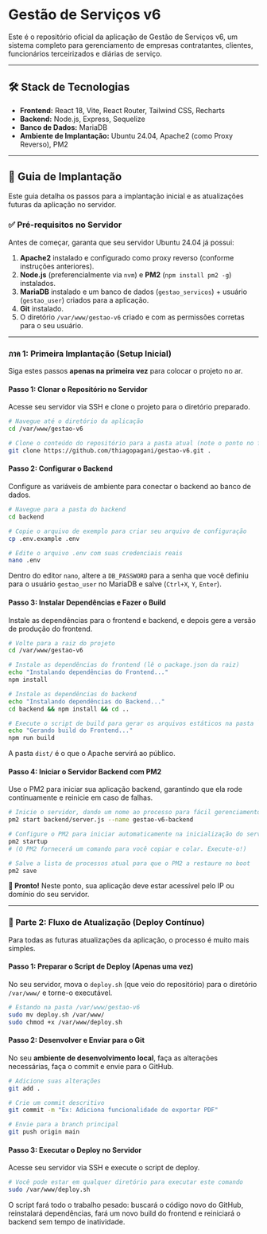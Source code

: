 # Gestão de Serviços v6

Este é o repositório oficial da aplicação de Gestão de Serviços v6, um sistema completo para gerenciamento de empresas contratantes, clientes, funcionários terceirizados e diárias de serviço.

---

## 🛠️ Stack de Tecnologias

-   **Frontend:** React 18, Vite, React Router, Tailwind CSS, Recharts
-   **Backend:** Node.js, Express, Sequelize
-   **Banco de Dados:** MariaDB
-   **Ambiente de Implantação:** Ubuntu 24.04, Apache2 (como Proxy Reverso), PM2

---

## 🚀 Guia de Implantação

Este guia detalha os passos para a implantação inicial e as atualizações futuras da aplicação no servidor.

### ✅ Pré-requisitos no Servidor

Antes de começar, garanta que seu servidor Ubuntu 24.04 já possui:

1.  **Apache2** instalado e configurado como proxy reverso (conforme instruções anteriores).
2.  **Node.js** (preferencialmente via `nvm`) e **PM2** (`npm install pm2 -g`) instalados.
3.  **MariaDB** instalado e um banco de dados (`gestao_servicos`) + usuário (`gestao_user`) criados para a aplicação.
4.  **Git** instalado.
5.  O diretório `/var/www/gestao-v6` criado e com as permissões corretas para o seu usuário.

---

### ภาค 1: Primeira Implantação (Setup Inicial)

Siga estes passos **apenas na primeira vez** para colocar o projeto no ar.

#### Passo 1: Clonar o Repositório no Servidor

Acesse seu servidor via SSH e clone o projeto para o diretório preparado.

```bash
# Navegue até o diretório da aplicação
cd /var/www/gestao-v6

# Clone o conteúdo do repositório para a pasta atual (note o ponto no final)
git clone https://github.com/thiagopagani/gestao-v6.git .
```

#### Passo 2: Configurar o Backend

Configure as variáveis de ambiente para conectar o backend ao banco de dados.

```bash
# Navegue para a pasta do backend
cd backend

# Copie o arquivo de exemplo para criar seu arquivo de configuração
cp .env.example .env

# Edite o arquivo .env com suas credenciais reais
nano .env 
```
Dentro do editor `nano`, altere a `DB_PASSWORD` para a senha que você definiu para o usuário `gestao_user` no MariaDB e salve (`Ctrl+X`, `Y`, `Enter`).

#### Passo 3: Instalar Dependências e Fazer o Build

Instale as dependências para o frontend e backend, e depois gere a versão de produção do frontend.

```bash
# Volte para a raiz do projeto
cd /var/www/gestao-v6

# Instale as dependências do frontend (lê o package.json da raiz)
echo "Instalando dependências do Frontend..."
npm install

# Instale as dependências do backend
echo "Instalando dependências do Backend..."
cd backend && npm install && cd ..

# Execute o script de build para gerar os arquivos estáticos na pasta `dist/`
echo "Gerando build do Frontend..."
npm run build
```
A pasta `dist/` é o que o Apache servirá ao público.

#### Passo 4: Iniciar o Servidor Backend com PM2

Use o PM2 para iniciar sua aplicação backend, garantindo que ela rode continuamente e reinicie em caso de falhas.

```bash
# Inicie o servidor, dando um nome ao processo para fácil gerenciamento
pm2 start backend/server.js --name gestao-v6-backend

# Configure o PM2 para iniciar automaticamente na inicialização do servidor
pm2 startup
# (O PM2 fornecerá um comando para você copiar e colar. Execute-o!)

# Salve a lista de processos atual para que o PM2 a restaure no boot
pm2 save
```

**🎉 Pronto!** Neste ponto, sua aplicação deve estar acessível pelo IP ou domínio do seu servidor.

---

### 🔄 Parte 2: Fluxo de Atualização (Deploy Contínuo)

Para todas as futuras atualizações da aplicação, o processo é muito mais simples.

#### Passo 1: Preparar o Script de Deploy (Apenas uma vez)

No seu servidor, mova o `deploy.sh` (que veio do repositório) para o diretório `/var/www/` e torne-o executável.

```bash
# Estando na pasta /var/www/gestao-v6
sudo mv deploy.sh /var/www/
sudo chmod +x /var/www/deploy.sh
```

#### Passo 2: Desenvolver e Enviar para o Git

No seu **ambiente de desenvolvimento local**, faça as alterações necessárias, faça o commit e envie para o GitHub.

```bash
# Adicione suas alterações
git add .

# Crie um commit descritivo
git commit -m "Ex: Adiciona funcionalidade de exportar PDF"

# Envie para a branch principal
git push origin main
```

#### Passo 3: Executar o Deploy no Servidor

Acesse seu servidor via SSH e execute o script de deploy.

```bash
# Você pode estar em qualquer diretório para executar este comando
sudo /var/www/deploy.sh
```

O script fará todo o trabalho pesado: buscará o código novo do GitHub, reinstalará dependências, fará um novo build do frontend e reiniciará o backend sem tempo de inatividade.
